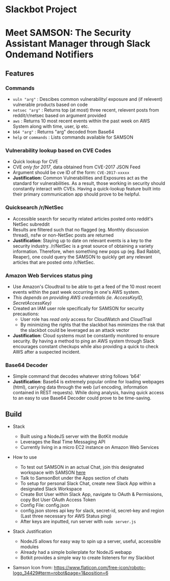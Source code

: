 # Slackbot Project
# Meet SAMSON: The Security Assistant Manager through Slack Ondemand Notifiers

## Features
### Commands
* `vuln "arg"` : Descibes common vulnerability/ exposure and (if relevent) vulnerable products based on code
* `netsec "arg"` : Returns top (at most) three recent, relevent posts from reddit/r/netsec based on argument provided
* `aws` : Returns 10 most recent events within the past week on AWS System along with time, user, ip etc.
* `b64 "arg"` : Returns "arg" decoded from Base64
* `help` or `commands` : Lists commands available for SAMSON

### Vulnerability lookup based on CVE Codes
* Quick lookup for CVE
* CVE _only for 2017_, data obtained from CVE-2017 JSON Feed
* Argument should be cve ID of the form: `CVE-2017-xxxxx`
* __Justification:__ Common Vulnerabilities and Exposures act as the standard for vulnerabilities. As a result, those working in security should constantly interact with CVEs. Having a quick-lookup feature built into their primary communication app should prove to be helpful.

### Quicksearch /r/NetSec
* Accessible search for security related articles posted onto reddit's NetSec subreddit
* Results are filtered such that no flagged (eg. Monthly discussion thread), nsfw or non-NetSec posts are returned
* __Justification__: Staying up to date on relevant events is a key to the security industry. /r/NetSec is a great source of obtaining a variety information. Therefore, when something new pops up (eg. Bad Rabbit, Reaper), one could query the SAMSON to quickly get any relevant articles that are posted onto /r/NetSec.

### Amazon Web Services status ping
* Use Amazon's Cloudtrail to be able to get a feed of the 10 most recent events within the past week occurring in one's AWS system.
* _This depends on providing AWS credentials (ie. AccessKeyID, SecretAccessKey)_
* Created an IAM user role specifically for SAMSON for security precautions:
    * User role has _read only_ access for CloudWatch and CloudTrail
    * By minimizing the rights that the slackbot has minimizes the risk that the slackbot could be leveraged as an attack vector
* __Justification__: Cloud systems must be constantly monitored to ensure security. By having a method to ping an AWS system through Slack encourages constant checkups while also providing a quick to check AWS after a suspected incident.

### Base64 Decoder
* Simple command that decodes whatever string follows 'b64'
* __Justification__: Base64 is extremely popular online for loading webpages (html), carrying data through the web (url encoding, information contained in REST requests). While doing analysis, having quick access to an easy to use Base64 Decoder could prove to be time-saving.

## Build

* Stack
    * Built using a NodeJS server with the BotKit module
    * Leverages the Real Time Messaging API
    * Currently living in a micro EC2 instance on Amazon Web Services
* How to use
    * To test out SAMSON in an actual Chat, join this designated workspace with SAMSON [here](http://bit.ly/2zR1zGJ)
    * Talk to SamsonBot under the Apps section of chats 
    * To setup for personal Slack Chat, create new Slack App within a designated Slack Workspace
    * Create Bot User within Slack App, navigate to OAuth & Permissions, copy Bot User OAuth Access Token
    * Config File: config.json
    * config.json stores api key for slack, secret-id, secret-key and region (Last three necessary for AWS Status ping)
    * After keys are inputted, run server with `node server.js`
* Stack Justification
    * NodeJS allows for easy way to spin up a server, useful, accessible modules
    * Already had a simple boilerplate for NodeJS webapp
    * Botkit provides a simple way to create listeners for my Slackbot

* Samson Icon from: https://www.flaticon.com/free-icon/roboto-logo_34429#term=robot&page=1&position=6

